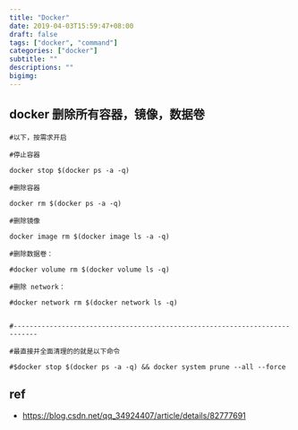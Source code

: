 ```yaml
---
title: "Docker"
date: 2019-04-03T15:59:47+08:00
draft: false 
tags: ["docker", "command"]
categories: ["docker"]
subtitle: ""
descriptions: ""
bigimg:
---
```



## docker 删除所有容器，镜像，数据卷

```
#以下，按需求开启

#停止容器

docker stop $(docker ps -a -q)

#删除容器

docker rm $(docker ps -a -q)

#删除镜像

docker image rm $(docker image ls -a -q)

#删除数据卷：

#docker volume rm $(docker volume ls -q)

#删除 network：

#docker network rm $(docker network ls -q)


#----------------------------------------------------------------------------

#最直接并全面清理的的就是以下命令

#$docker stop $(docker ps -a -q) && docker system prune --all --force
```

## ref
- https://blog.csdn.net/qq_34924407/article/details/82777691

